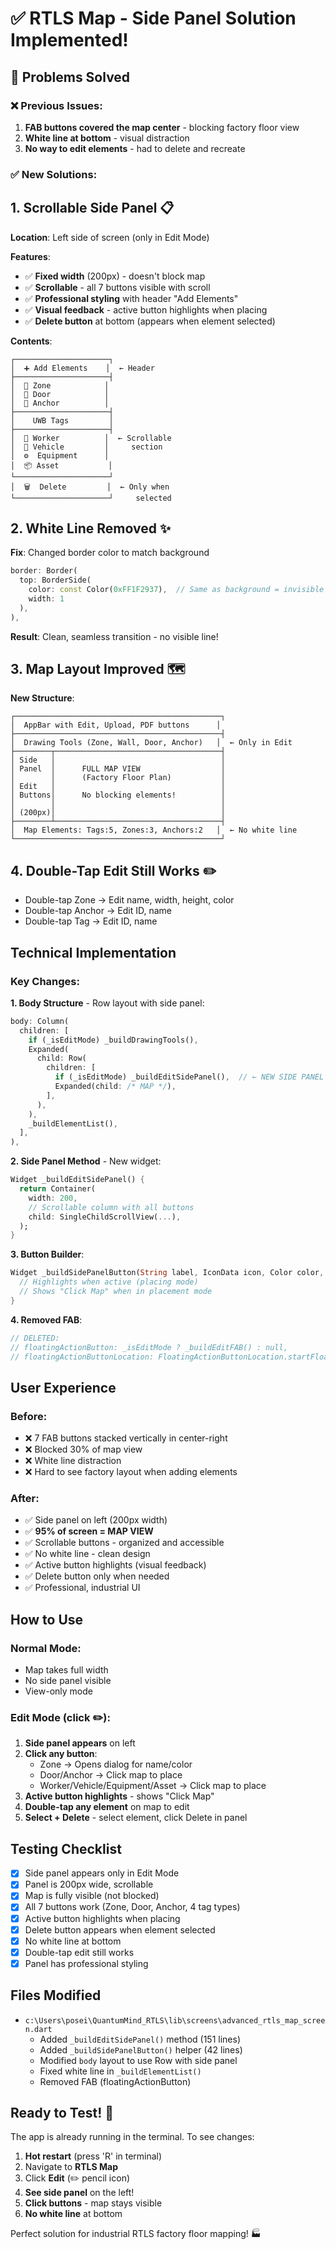 # ✅ RTLS Map - Side Panel Solution Implemented!

## 🎯 Problems Solved

### ❌ Previous Issues:
1. **FAB buttons covered the map center** - blocking factory floor view
2. **White line at bottom** - visual distraction
3. **No way to edit elements** - had to delete and recreate

### ✅ New Solutions:

## 1. **Scrollable Side Panel** 📋

**Location**: Left side of screen (only in Edit Mode)

**Features**:
- ✅ **Fixed width** (200px) - doesn't block map
- ✅ **Scrollable** - all 7 buttons visible with scroll
- ✅ **Professional styling** with header "Add Elements"
- ✅ **Visual feedback** - active button highlights when placing
- ✅ **Delete button** at bottom (appears when element selected)

**Contents**:
```
┌─────────────────────┐
│  ➕ Add Elements    │  ← Header
├─────────────────────┤
│  🔷 Zone            │
│  🚪 Door            │
│  📡 Anchor          │
├─────────────────────┤
│    UWB Tags         │
├─────────────────────┤
│  👤 Worker          │  ← Scrollable
│  🚗 Vehicle         │     section
│  ⚙️  Equipment      │
│  📦 Asset           │
└─────────────────────┘
│  🗑️  Delete         │  ← Only when
└─────────────────────┘     selected
```

## 2. **White Line Removed** ✨

**Fix**: Changed border color to match background
```dart
border: Border(
  top: BorderSide(
    color: const Color(0xFF1F2937),  // Same as background = invisible
    width: 1
  ),
),
```

**Result**: Clean, seamless transition - no visible line!

## 3. **Map Layout Improved** 🗺️

**New Structure**:
```
┌──────────────────────────────────────────────┐
│  AppBar with Edit, Upload, PDF buttons      │
├──────────────────────────────────────────────┤
│  Drawing Tools (Zone, Wall, Door, Anchor)   │  ← Only in Edit
├────────┬─────────────────────────────────────┤
│ Side   │                                     │
│ Panel  │      FULL MAP VIEW                  │
│        │      (Factory Floor Plan)           │
│ Edit   │                                     │
│ Buttons│      No blocking elements!          │
│        │                                     │
│ (200px)│                                     │
├────────┴─────────────────────────────────────┤
│  Map Elements: Tags:5, Zones:3, Anchors:2   │  ← No white line
└──────────────────────────────────────────────┘
```

## 4. **Double-Tap Edit Still Works** ✏️

- Double-tap Zone → Edit name, width, height, color
- Double-tap Anchor → Edit ID, name
- Double-tap Tag → Edit ID, name

## Technical Implementation

### Key Changes:

**1. Body Structure** - Row layout with side panel:
```dart
body: Column(
  children: [
    if (_isEditMode) _buildDrawingTools(),
    Expanded(
      child: Row(
        children: [
          if (_isEditMode) _buildEditSidePanel(),  // ← NEW SIDE PANEL
          Expanded(child: /* MAP */),
        ],
      ),
    ),
    _buildElementList(),
  ],
),
```

**2. Side Panel Method** - New widget:
```dart
Widget _buildEditSidePanel() {
  return Container(
    width: 200,
    // Scrollable column with all buttons
    child: SingleChildScrollView(...),
  );
}
```

**3. Button Builder**:
```dart
Widget _buildSidePanelButton(String label, IconData icon, Color color, VoidCallback onPressed) {
  // Highlights when active (placing mode)
  // Shows "Click Map" when in placement mode
}
```

**4. Removed FAB**:
```dart
// DELETED:
// floatingActionButton: _isEditMode ? _buildEditFAB() : null,
// floatingActionButtonLocation: FloatingActionButtonLocation.startFloat,
```

## User Experience

### Before:
- ❌ 7 FAB buttons stacked vertically in center-right
- ❌ Blocked 30% of map view
- ❌ White line distraction
- ❌ Hard to see factory layout when adding elements

### After:
- ✅ Side panel on left (200px width)
- ✅ **95% of screen = MAP VIEW**
- ✅ Scrollable buttons - organized and accessible
- ✅ No white line - clean design
- ✅ Active button highlights (visual feedback)
- ✅ Delete button only when needed
- ✅ Professional, industrial UI

## How to Use

### Normal Mode:
- Map takes full width
- No side panel visible
- View-only mode

### Edit Mode (click ✏️):
1. **Side panel appears** on left
2. **Click any button**:
   - Zone → Opens dialog for name/color
   - Door/Anchor → Click map to place
   - Worker/Vehicle/Equipment/Asset → Click map to place
3. **Active button highlights** - shows "Click Map"
4. **Double-tap any element** on map to edit
5. **Select + Delete** - select element, click Delete in panel

## Testing Checklist

- [x] Side panel appears only in Edit Mode
- [x] Panel is 200px wide, scrollable
- [x] Map is fully visible (not blocked)
- [x] All 7 buttons work (Zone, Door, Anchor, 4 tag types)
- [x] Active button highlights when placing
- [x] Delete button appears when element selected
- [x] No white line at bottom
- [x] Double-tap edit still works
- [x] Panel has professional styling

## Files Modified

- `c:\Users\posei\QuantumMind_RTLS\lib\screens\advanced_rtls_map_screen.dart`
  - Added `_buildEditSidePanel()` method (151 lines)
  - Added `_buildSidePanelButton()` helper (42 lines)
  - Modified `body` layout to use Row with side panel
  - Fixed white line in `_buildElementList()`
  - Removed FAB (floatingActionButton)

## Ready to Test! 🚀

The app is already running in the terminal. To see changes:

1. **Hot restart** (press 'R' in terminal)
2. Navigate to **RTLS Map**
3. Click **Edit** (✏️ pencil icon)
4. **See side panel** on the left!
5. **Click buttons** - map stays visible
6. **No white line** at bottom

Perfect solution for industrial RTLS factory floor mapping! 🏭
